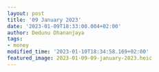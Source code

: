 ```yaml
---
layout: post
title: '09 January 2023'
date: '2023-01-09T18:33:00.004+02:00'
author: Dedunu Dhananjaya
tags:
- money
modified_time: '2023-01-10T18:34:58.169+02:00'
featured_image: 2023-01-09-09-january-2023.heic
---
```

